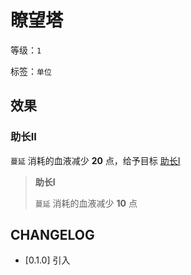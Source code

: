 # 瞭望塔

等级：`1`

标签：`单位`

## 效果

### 助长II

`蔓延` 消耗的血液减少 **20** 点，给予目标 [助长I](#助长I)

> **助长I**
> 
> `蔓延` 消耗的血液减少 **10** 点


## CHANGELOG

- [0.1.0] 引入
